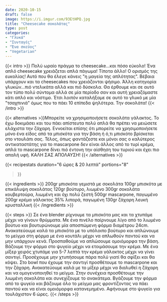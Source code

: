 ```yaml
---
date: 2020-10-15
draft: false
image: https://i.imgur.com/93EtHPQ.jpg
title: "Cheesecake σοκολάτας"
type: post
categories:
- "Γλυκά"
- "Συνταγές"
- "Ένα σκεύος"
- "Vegetarian"
---
```


{{< intro >}}
Πολύ ωραίο πράγμα το cheesecake...και πόσο εύκολο! Ένα απλό cheesecake χρειάζεται απλά πάγωμα! Τίποτα άλλο! Ο ορισμός της ευκολίας! Αυτό που θα έλεγε κάνεις "η μαγεία της απλότητας".
Βέβαια υπάρχουν και τα cheesecakes που χρειάζονται ψήσιμο. Άλλη κατηγορία γλυκών...πιό ντελικάτα αλλά και πιό δύσκολα. Θα έρθουμε και σε αυτό τον τύπο πολύ σύντομα αλλά σε μία περίοδο σαν και αυτή χρειαζόμαστε κάτι απλό και νόστιμο.
Έτσι λοιπόν καταλήξαμε σε αυτό το γλυκό με μία "τσαχπινιά" όμως που το πάει 10 επίπεδα ψηλότερα. Την σοκολάτα!
{{< /intro >}}

{{< alternatives >}}Μπορείτε να χρησιμοποιήσετε σοκολάτα γάλακτος. Το έχω δοκιμάσει και του πάει απίστευτα πολύ απλά θα πρέπει να μειώσετε ελάχιστα την ζάχαρη. Εννοείται επίσης ότι μπορείτε να χρησιμοποιήσετε μόνο ένα είδος από τα μπισκότα για την βάση ή ό,τι μπισκότο βρίσκεται στο ντουλάπι σας. Τέλος, όπως φαντάζεστε και μόνοι σας ο καλύτερος αντικαταστάτης για το mascarpone δεν είναι άλλος από το τυρί κρέμα, απλά το mascarpone δίνει πιό έντονη την αίσθηση του τυριού και έχει πιο απαλή υφή. ΚΑΛΗ ΣΑΣ ΑΠΟΛΑΥΣΗ!
{{< /alternatives >}}

{{< recipestats 
    duration="6 ώρες & 20 λεπτά"
    portions="8"
>}}

{{< ingredients >}} 
200gr μπισκότα γεμιστά με σοκολάτα
100gr μπισκότα με επικάλυψη σοκολάτας
120gr βούτυρο, λιωμένο 
300gr σοκολάτα κουβερτούρα, λιωμένη και όχι πολύ ζεστή
500gr mascarpone, παγωμένο 
200gr κρέμα γάλακτος 35% λιπαρά, παγωμένη 
130gr ζάχαρη λευκή κρυσταλλική
{{< /ingredients >}}

{{< steps >}}
Σε ένα blender ρίχνουμε τα μπισκότα μας και τα χτυπάμε μέχρι να γίνουν θρύμματα.
Με ένα πινέλο παίρνουμε λίγο από το λιωμένο βούτυο και βουτυρώνουμε μία αποσπώμενη φόρμα διαμέτρου 24cm.
Ανακατεύουμε καλά τα μπισκότα με το υπόλοιπο βούτυρο και απλώνουμε το μείγμα στη φόρμα με ένα κουτάλι μέχρι να απλωθούν παντού και να μην υπάρχουν κενά. Προσπαθούμε να απλώσουμε ομοιόμορφα την βάση.
Βάζουμε την φόρμα στο ψυγείο μέχρι να ετοιμάσουμε την κρέμα.
Με ένα μίξερ χειρός χτυπάμε για 5-7 λεπτά την κρέμα γάλακτος μέχρι να γίνει σαντιγί. Προσέχουμε μην χτυπήσουμε πάρα πολύ γιατί θα σφίξει και θα κόψει.
Στο bowl που έχουμε την σαντιγί προσθέτουμε το mascarpone και την ζάχαρη.
Ανακατεύουμε καλά με το μίξερ μέχρι να διαλυθεί η ζάχαρη και να ομογενοποιηθεί το μείγμα.
Στην συνέχεια προσθέτουμε την λιωμένη σοκολάτα και συνεχίζουμε το ανακάτεμα.
Βγάζουμε την φόρμα από το ψυγείο και βάζουμε όλο το μείγμα μας φροντίζοντας να πάει παντού και να είναι ομοιόμορφα κατανεμημένο.
Αφήνουμε στο ψυγείο για τουλάχιστον 6 ώρες.
{{< /steps >}}